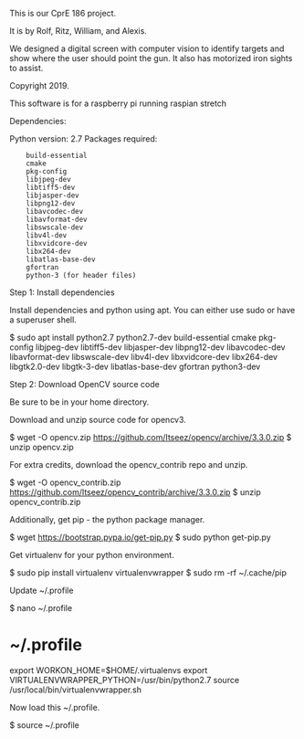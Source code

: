 This is our CprE 186 project.

It is by Rolf, Ritz, William, and Alexis.

We designed a digital screen with computer vision to identify targets and show where the user should point the gun.  It also has motorized iron sights to assist.

Copyright 2019.

This software is for a raspberry pi running raspian stretch

Dependencies:
   
   Python version: 2.7
      Packages required:

		build-essential 
   		cmake 
   		pkg-config
   		libjpeg-dev 
   		libtiff5-dev 
   		libjasper-dev 
   		libpng12-dev
   		libavcodec-dev 
   		libavformat-dev 
   		libswscale-dev
   		libv4l-dev
   		libxvidcore-dev 
   		libx264-dev
        libatlas-base-dev
        gfortran
        python-3 (for header files)
        
        
        
Step 1: Install dependencies      
  
  Install dependencies and python using apt.
  You can either use sudo or have a superuser shell.
   
  $ sudo apt install python2.7 python2.7-dev build-essential cmake pkg-config libjpeg-dev libtiff5-dev libjasper-dev libpng12-dev
                   libavcodec-dev libavformat-dev libswscale-dev libv4l-dev libxvidcore-dev libx264-dev libgtk2.0-dev libgtk-3-dev
                   libatlas-base-dev gfortran python3-dev
                   
Step 2: Download OpenCV source code

  Be sure to be in your home directory.
  
  Download and unzip source code for opencv3.
  
  $ wget -O opencv.zip https://github.com/Itseez/opencv/archive/3.3.0.zip
  $ unzip opencv.zip
  
  For extra credits, download the opencv_contrib repo and unzip.
  
  $ wget -O opencv_contrib.zip https://github.com/Itseez/opencv_contrib/archive/3.3.0.zip
  $ unzip opencv_contrib.zip
  
  Additionally, get pip - the python package manager.
  
  $ wget https://bootstrap.pypa.io/get-pip.py
  $ sudo python get-pip.py
  
  Get virtualenv for your python environment.
  
  $ sudo pip install virtualenv virtualenvwrapper
  $ sudo rm -rf ~/.cache/pip
  
  Update ~/.profile
  
  $ nano ~/.profile
  
  # ~/.profile
  export WORKON_HOME=$HOME/.virtualenvs
  export VIRTUALENVWRAPPER_PYTHON=/usr/bin/python2.7
  source /usr/local/bin/virtualenvwrapper.sh
  
  Now load this ~/.profile.
  
  $ source ~/.profile
  
  
  
        
             

